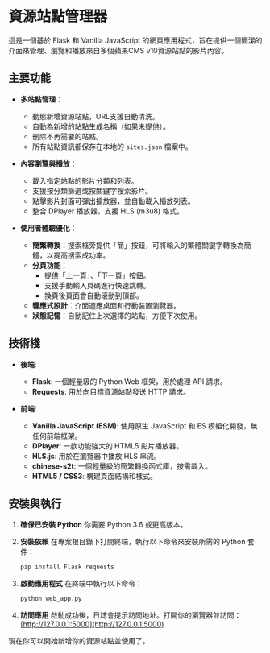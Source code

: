 # 資源站點管理器

這是一個基於 Flask 和 Vanilla JavaScript 的網頁應用程式，旨在提供一個簡潔的介面來管理、瀏覽和播放來自多個蘋果CMS v10資源站點的影片內容。

## 主要功能

- **多站點管理**：
  - 動態新增資源站點，URL支援自動清洗。
  - 自動為新增的站點生成名稱（如果未提供）。
  - 刪除不再需要的站點。
  - 所有站點資訊都保存在本地的 `sites.json` 檔案中。

- **內容瀏覽與播放**：
  - 載入指定站點的影片分類和列表。
  - 支援按分類篩選或按關鍵字搜索影片。
  - 點擊影片封面可彈出播放器，並自動載入播放列表。
  - 整合 DPlayer 播放器，支援 HLS (m3u8) 格式。

- **使用者體驗優化**：
  - **簡繁轉換**：搜索框旁提供「簡」按鈕，可將輸入的繁體關鍵字轉換為簡體，以提高搜索成功率。
  - **分頁功能**：
    - 提供「上一頁」、「下一頁」按鈕。
    - 支援手動輸入頁碼進行快速跳轉。
    - 換頁後頁面會自動滾動到頂部。
  - **響應式設計**：介面適應桌面和行動裝置瀏覽器。
  - **狀態記憶**：自動記住上次選擇的站點，方便下次使用。

## 技術棧

- **後端**:
  - **Flask**: 一個輕量級的 Python Web 框架，用於處理 API 請求。
  - **Requests**: 用於向目標資源站點發送 HTTP 請求。

- **前端**:
  - **Vanilla JavaScript (ESM)**: 使用原生 JavaScript 和 ES 模組化開發，無任何前端框架。
  - **DPlayer**: 一款功能強大的 HTML5 影片播放器。
  - **HLS.js**: 用於在瀏覽器中播放 HLS 串流。
  - **chinese-s2t**: 一個輕量級的簡繁轉換函式庫，按需載入。
  - **HTML5 / CSS3**: 構建頁面結構和樣式。

## 安裝與執行

1.  **確保已安裝 Python**
    你需要 Python 3.6 或更高版本。

2.  **安裝依賴**
    在專案根目錄下打開終端，執行以下命令來安裝所需的 Python 套件：
    ```bash
    pip install Flask requests
    ```

3.  **啟動應用程式**
    在終端中執行以下命令：
    ```bash
    python web_app.py
    ```

4.  **訪問應用**
    啟動成功後，日誌會提示訪問地址。打開你的瀏覽器並訪問：
    [http://127.0.0.1:5000](http://127.0.0.1:5000)

現在你可以開始新增你的資源站點並使用了。

